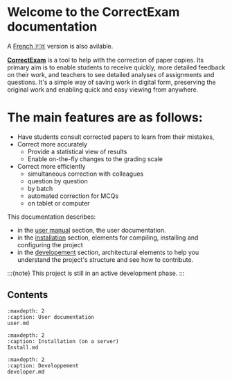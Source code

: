 # Welcome to the CorrectExam documentation

A [French 🇫🇷](https://correctexam.readthedocs.io/fr/latest/) version is also avilable.

[**CorrectExam**](https://correctexam.github.io/) is a tool to help with the correction of paper copies. Its primary aim is to enable students to receive quickly, more detailed feedback on their work, and teachers to see detailed analyses of assignments and questions. It's a simple way of saving work in digital form, preserving the original work and enabling quick and easy viewing from anywhere.

# The main features are as follows: 

- Have students consult corrected papers to learn from their mistakes,
- Correct more accurately
  - Provide a statistical view of results
  - Enable on-the-fly changes to the grading scale
- Correct more efficiently
  - simultaneous correction with colleagues
  - question by question
  - by batch
  - automated correction for MCQs
  - on tablet or computer




This documentation describes: 

- in the [user manual](user1) section, the user documentation. 
- in the [installation](installation) section, elements for compiling, installing and configuring the project
- in the [developement](developer1) section, architectural elements to help you understand the project's structure and see how to contribute.

:::{note}
This project is still in an active development phase.
:::


Contents
--------


```{toctree}
:maxdepth: 2
:caption: User documentation
user.md
```

```{toctree}
:maxdepth: 2
:caption: Installation (on a server)
Install.md
```

```{toctree}
:maxdepth: 2
:caption: Developpement
developer.md
```
